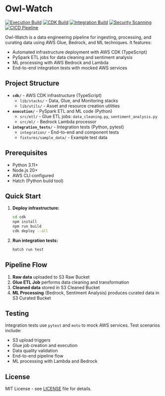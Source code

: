 # Owl-Watch

[![Execution Build](https://github.com/TheWinterShadow/Owl-Watch/actions/workflows/execution-build.yml/badge.svg)](https://github.com/TheWinterShadow/Owl-Watch/actions/workflows/execution-build.yml) [![CDK Build](https://github.com/TheWinterShadow/Owl-Watch/actions/workflows/cdk-build.yml/badge.svg)](https://github.com/TheWinterShadow/Owl-Watch/actions/workflows/cdk-build.yml) [![Integration Build](https://github.com/TheWinterShadow/Owl-Watch/actions/workflows/integration-build.yml/badge.svg)](https://github.com/TheWinterShadow/Owl-Watch/actions/workflows/integration-build.yml) [![Security Scanning](https://github.com/TheWinterShadow/Owl-Watch/actions/workflows/security-scanning.yml/badge.svg)](https://github.com/TheWinterShadow/Owl-Watch/actions/workflows/security-scanning.yml) [![CICD Pipeline](https://github.com/TheWinterShadow/Owl-Watch/actions/workflows/cicd-pipeline.yml/badge.svg)](https://github.com/TheWinterShadow/Owl-Watch/actions/workflows/cicd-pipeline.yml)


Owl-Watch is a data engineering pipeline for ingesting, processing, and curating data using AWS Glue, Bedrock, and ML techniques. It features:
- Automated infrastructure deployment with AWS CDK (TypeScript)
- PySpark ETL jobs for data cleaning and sentiment analysis
- ML processing with AWS Bedrock and Lambda
- End-to-end integration tests with mocked AWS services

## Project Structure

- **`cdk/`** - AWS CDK infrastructure (TypeScript)
   - `lib/stacks/` - Data, Glue, and Monitoring stacks
   - `lib/utils/` - Asset and resource creation utilities
- **`execution/`** - PySpark ETL and ML code (Python)
   - `src/etl/` - Glue ETL jobs: `data_cleaning.py`, `sentiment_analysis.py`
   - `src/ml/` - Bedrock Lambda processor
- **`integration_tests/`** - Integration tests (Python, pytest)
   - `integration/` - End-to-end and component tests
   - `fixtures/sample_data/` - Example test data

## Prerequisites

- Python 3.11+
- Node.js 20+
- AWS CLI configured
- Hatch (Python build tool)

## Quick Start

1. **Deploy infrastructure:**
   ```bash
   cd cdk
   npm install
   npm run build
   cdk deploy --all
   ```

2. **Run integration tests:**
   ```bash
   hatch run test
   ```

## Pipeline Flow

1. **Raw data** uploaded to S3 Raw Bucket
2. **Glue ETL Job** performs data cleaning and transformation
3. **Cleaned data** stored in S3 Cleaned Bucket
4. **ML Processing** (Bedrock, Sentiment Analysis) produces curated data in S3 Curated Bucket

## Testing

Integration tests use `pytest` and `moto` to mock AWS services. Test scenarios include:
- S3 upload triggers
- Glue job creation and execution
- Data quality validation
- End-to-end pipeline flow
- ML processing with Lambda and Bedrock


## License

MIT License - see [LICENSE](LICENSE) file for details.
